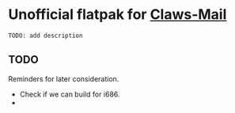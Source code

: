 # Unofficial flatpak for [Claws-Mail](https://claws-mail.org)

`TODO: add description`

## TODO

Reminders for later consideration.

- Check if we can build for i686.
- 